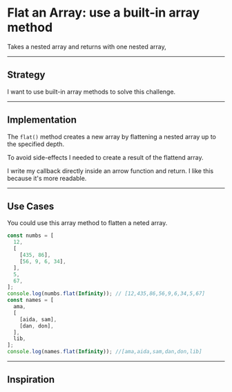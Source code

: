 <!-- # Deep-Flat

Write a function that flattens nested arrays into a single array with no nesting

---

## Docstring

Here's a starter docstring for your solutions. Feel free to rewrite it if that
helps you understand:

```js
/**
 * Converts a nested array into a single array with no nesting
 *
 * It returns a new array and there are no side-effects
 *
 * @param {Array} [array=[]] - The array to flatten.
 * @returns {Array} Returns the new flattened array.
 * @example
 *
 * deepFlat([1, [2, [3, [4]], 5]]);
 * // -> [1, 2, 3, 4, 5]
 *
 * @example
 *
 * deepFlat(['a', ['b', [['c'], ['d']], 'e']]);
 * // -> ['a', 'b', 'c', 'd', 'e']
 */
```

> Docstring is adapted from
> [lodash's flattenDeep](https://github.com/lodash/lodash/blob/4.17.15/lodash.js#L7330) -->

# Flat an Array: use a built-in array method

Takes a nested array and returns with one nested array,

---

## Strategy

I want to use built-in array methods to solve this challenge.

---

## Implementation

The `flat()` method creates a new array by flattening a nested array up to the
specified depth.

To avoid side-effects I needed to create a result of the flattend array.

I write my callback directly inside an arrow function and return. I like this
because it's more readable.

---

## Use Cases

You could use this array method to flatten a neted array.

```js
const numbs = [
  12,
  [
    [435, 86],
    [56, 9, 6, 34],
  ],
  5,
  67,
];
console.log(numbs.flat(Infinity)); // [12,435,86,56,9,6,34,5,67]
const names = [
  ama,
  [
    [aida, sam],
    [dan, don],
  ],
  lib,
];
console.log(names.flat(Infinity)); //[ama,aida,sam,dan,don,lib]
```

---

## Inspiration
